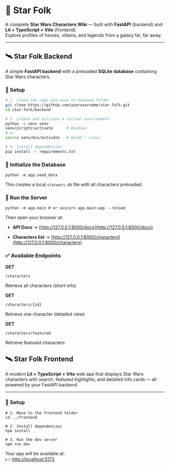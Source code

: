 # 🌠 Star Folk

A complete **Star Wars Characters Wiki** — built with **FastAPI** (backend) and **Lit + TypeScript + Vite** (frontend).  
Explore profiles of heroes, villains, and legends from a galaxy far, far away.

---

## 🛰️ Star Folk Backend

A simple **FastAPI backend** with a preloaded **SQLite database** containing Star Wars characters.

### 🚀 Setup

```bash
# 1. Clone the repo and move to backend folder
git clone https://github.com/yourusername/star-folk.git
cd star-folk/backend

# 2. Create and activate a virtual environment
python -m venv venv
venv\Scripts\activate      # Windows
# or
source venv/bin/activate   # macOS / Linux

# 3. Install dependencies
pip install -r requirements.txt
```

### 🧠 Initialize the Database

`python -m app.seed_data` 

This creates a local `starwars.db` file with all characters preloaded.

### 🏃 Run the Server

`python -m app.main # or uvicorn app.main:app --reload` 

Then open your browser at:

-   **API Docs** → [http://127.0.0.1:8000/docs](http://127.0.0.1:8000/docs)
    
-   **Characters list** → [http://127.0.0.1:8000/characters](http://127.0.0.1:8000/characters)

### ✅ Available Endpoints

**GET**

`/characters`

Retrieve all characters (short info)

**GET**

`/characters/{id}`

Retrieve one character (detailed view)

**GET**

`/characters/featured`

Retrieve featured characters

## 🛰️ Star Folk Frontend

A modern **Lit + TypeScript + Vite** web app that displays Star Wars characters with search, featured highlights, and detailed info cards — all powered by your FastAPI backend.

----------

### 🚀 Setup
```
# 1. Move to the frontend folder
cd ../frontend

# 2. Install dependencies
npm install

# 3. Run the dev server
npm run dev
```


Your app will be available at:  
👉 [http://localhost:5173](http://localhost:5173)